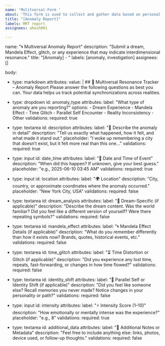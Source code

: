 ```yaml
---
name: 'Mulitversal-Form '
about: 'This form is used to collect and gather data based on personal user experiences '
title: "[Anomaly Report]"
labels: MRT report
assignees: ahesh001

---
```


name: "🌀 Multiversal Anomaly Report"
description: "Submit a dream, Mandela Effect, glitch, or any experience that may indicate interdimensional resonance."
title: "[Anomaly] - "
labels: [anomaly, investigation]
assignees: []

body:
  - type: markdown
    attributes:
      value: |
        ## 🧠 Multiversal Resonance Tracker – Anomaly Report
        Please answer the following questions as best you can. Your data helps us track potential synchronizations across realities.

  - type: dropdown
    id: anomaly_type
    attributes:
      label: "What type of anomaly are you reporting?"
      options:
        - Dream Experience
        - Mandela Effect
        - Time Glitch
        - Parallel Self Encounter
        - Reality Inconsistency
        - Other
    validations:
      required: true

  - type: textarea
    id: description
    attributes:
      label: "📝 Describe the anomaly in detail"
      description: "Tell us exactly what happened, how it felt, and what made it stand out."
      placeholder: "I woke up remembering a city that doesn’t exist, but it felt more real than this one..."
    validations:
      required: true

  - type: input
    id: date_time
    attributes:
      label: "📅 Date and Time of Event"
      description: "When did this happen? If unknown, give your best guess."
      placeholder: "e.g., 2025-06-10 03:45 AM"
    validations:
      required: true

  - type: input
    id: location
    attributes:
      label: "🌍 Location"
      description: "City, country, or approximate coordinates where the anomaly occurred."
      placeholder: "New York City, USA"
    validations:
      required: false

  - type: textarea
    id: dream_analysis
    attributes:
      label: "🌙 Dream-Specific (if applicable)"
      description: "Describe the dream content. Was the world familiar? Did you feel like a different version of yourself? Were there repeating symbols?"
    validations:
      required: false

  - type: textarea
    id: mandela_effect
    attributes:
      label: "🌀 Mandela Effect Details (if applicable)"
      description: "What do you remember differently than how it exists now? Brands, quotes, historical events, etc."
    validations:
      required: false

  - type: textarea
    id: time_glitch
    attributes:
      label: "⏳ Time Distortion or Glitch (if applicable)"
      description: "Did you experience any lost time, repeats, fast-forwarding, or changes in how time flowed?"
    validations:
      required: false

  - type: textarea
    id: identity_shift
    attributes:
      label: "🧬 Parallel Self or Identity Shift (if applicable)"
      description: "Did you feel like someone else? Recall memories you never made? Notice changes in your personality or path?"
    validations:
      required: false

  - type: input
    id: intensity
    attributes:
      label: "⚡ Intensity Score (1–10)"
      description: "How emotionally or mentally intense was the experience?"
      placeholder: "e.g., 8"
    validations:
      required: true

  - type: textarea
    id: additional_data
    attributes:
      label: "📎 Additional Notes or Metadata"
      description: "Feel free to include anything else: links, photos, device used, or follow-up thoughts."
    validations:
      required: false
